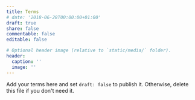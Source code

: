 ```yaml
---
title: Terms
# date: '2018-06-28T00:00:00+01:00'
draft: true
share: false
commentable: false
editable: false

# Optional header image (relative to `static/media/` folder).
header:
  caption: ''
  image: ''
---
```


Add your terms here and set `draft: false` to publish it. Otherwise, delete this file if you don't need it.
